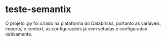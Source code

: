 # teste-semantix

O projeto .py foi criado na plataforma do Databricks, portanto as variáveis, imports, o context, as configurações já vem setadas e configuradas nativamente.
